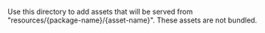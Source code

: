 Use this directory to add assets that will be served from "resources/{package-name}/{asset-name}". These assets are not bundled.
